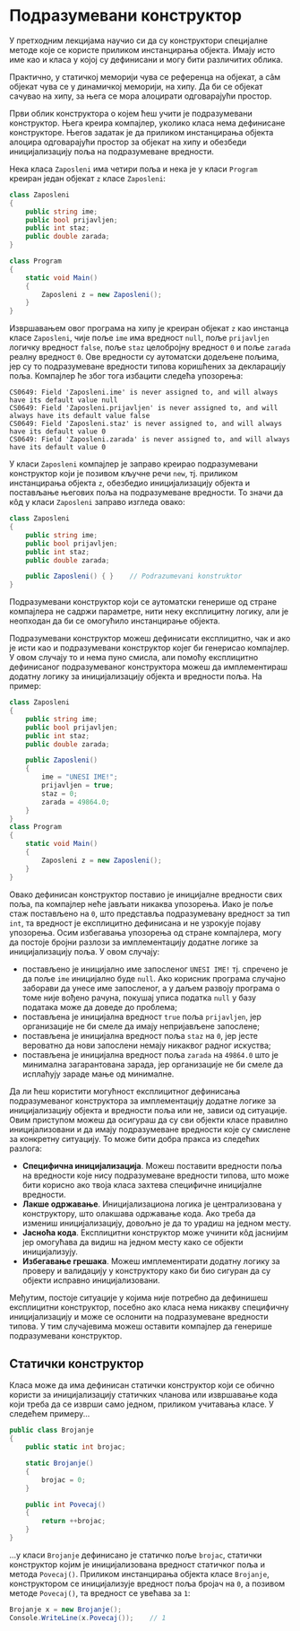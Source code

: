 # Подразумевани конструктор

У претходним лекцијама научио си да су конструктори специјалне методе које се
користе приликом инстанцирања објекта. Имају исто име као и класа у којој су
дефинисани и могу бити различитих облика.

Практично, у статичкој меморији чува се референца на објекат, а сâм објекат
чува се у динамичкој меморији, на хипу. Да би се објекат сачувао на хипу, за
њега се мора алоцирати одговарајући простор.

Први облик конструктора о којем ћеш учити је подразумевани конструктор. Њега
креира компајлер, уколико класа нема дефинисане конструкторе. Његов задатак је
да приликом инстанцирања објекта алоцира одговарајући простор за објекат на
хипу и обезбеди иницијализацију поља на подразумеване вредности.

Нека класа `Zaposleni` има четири поља и нека је у класи `Program` креиран
један објекат `z` класе `Zaposleni`:

```cs
class Zaposleni
{
    public string ime;
    public bool prijavljen;
    public int staz;
    public double zarada;
}

class Program
{
    static void Main()
    {
        Zaposleni z = new Zaposleni();
    }
}
```

Извршавањем овог програма на хипу је креиран објекат `z` као инстанца класе
`Zaposleni`, чије поље `ime` има вредност `null`, поље `prijavljen` логичку
вредност `false`, поље `staz` целобројну вредност `0` и поље `zarada` реалну
вредност `0`. Ове вредности су аутоматски додељене пољима, јер су то
подразумеване вредности типова коришћених за декларацију поља. Компајлер ће
због тога избацити следећа упозорења:

```text
CS0649: Field 'Zaposleni.ime' is never assigned to, and will always have its default value null
CS0649: Field 'Zaposleni.prijavljen' is never assigned to, and will always have its default value false
CS0649: Field 'Zaposleni.staz' is never assigned to, and will always have its default value 0
CS0649: Field 'Zaposleni.zarada' is never assigned to, and will always have its default value 0
```

У класи `Zaposleni` компајлер је заправо креирао подразумевани конструктор који
је позивом кључне речи `new`, тј. приликом инстанцирања објекта `z`, обезбедио
иницијализацију објекта и постављање његових поља на подразумеване вредности.
То значи да кôд у класи `Zaposleni` заправо изгледа овако:

```cs
class Zaposleni
{
    public string ime;
    public bool prijavljen;
    public int staz;
    public double zarada;

    public Zaposleni() { }    // Podrazumevani konstruktor
}
```

Подразумевани конструктор који се аутоматски генерише од стране компајлера
не садржи параметре, нити неку експлицитну логику, али је неопходан да би се
омогућило инстанцирање објекта.

Подразумевани конструктор можеш дефинисати експлицитно, чак и ако је исти као и
подразумевани конструктор којег би генерисао компајлер. У овом случају то и
нема пуно смисла, али помоћу експлицитно дефинисаног подразумеваног
конструктора можеш да имплементираш додатну логику за иницијализацију објекта и
вредности поља. На пример:

```cs
class Zaposleni
{
    public string ime;
    public bool prijavljen;
    public int staz;
    public double zarada;

    public Zaposleni()
    {
        ime = "UNESI IME!";
        prijavljen = true;
        staz = 0;
        zarada = 49864.0;
    }
}
class Program
{
    static void Main()
    {
        Zaposleni z = new Zaposleni();
    }
}
```

Овако дефинисан конструктор поставио је иницијалне вредности свих поља, па
компајлер неће јављати никаква упозорења. Иако је поље стаж постављено на `0`,
што представља подразумевану вредност за тип `int`, та вредност је експлицитно
дефинисана и не узрокује појаву упозорења. Осим избегавања упозорења од стране
компајлера, могу да постоје бројни разлози за имплементацију додатне логике за
иницијализацију поља. У овом случају:

* постављено је иницијално име запосленог `UNESI IME!` тј. спречено је да поље
`ime` иницијално буде `null`. Ако корисник програма случајно заборави да унесе
име запосленог, а у даљем развоју програма о томе није вођено рачуна, покушај
уписа податка `null` у базу података може да доведе до проблема;
* постављена је иницијална вредност `true` поља `prijavljen`, јер организације
не би смеле да имају непријављене запослене;
* постављена је иницијална вредност поља `staz` на `0`, јер јесте вероватно да
нови запослени немају никаквог радног искуства;
* постављена је иницијална вредност поља `zarada` на `49864.0` што је минимална
загарантована зарада, јер организације не би смеле да исплаћују зараде мање од
минималне.

Да ли ћеш користити могућност експлицитног дефинисања подразумеваног
конструктора за имплементацију додатне логике за иницијализацију објекта и
вредности поља или не, зависи од ситуације. Овим приступом можеш да осигураш да
су сви објекти класе правилно иницијализовани и да имају подразумеване
вредности које су смислене за конкретну ситуацију. То може бити добра пракса из
следећих разлога:

* **Специфична иницијализација**. Можеш поставити вредности поља на вредности
које нису подразумеване вредности типова, што може бити корисно ако твоја класа
захтева специфичне иницијалне вредности.
* **Лакше одржавање**. Иницијализациона логика је централизована у
конструктору, што олакшава одржавање кода. Ако треба да измениш
иницијализацију, довољно је да то урадиш на једном месту.
* **Јасноћа кода**. Експлицитни конструктор може учинити кôд јаснијим јер
омогућава да видиш на једном месту како се објекти иницијализују.
* **Избегавање грешака**. Можеш имплементирати додатну логику за проверу и
валидацију у конструктору како би био сигуран да су објекти исправно
иницијализовани.

Међутим, постоје ситуације у којима није потребно да дефинишеш експлицитни
конструктор, посебно ако класа нема никакву специфичну иницијализацију и може
се ослонити на подразумеване вредности типова. У тим случајевима можеш оставити
компајлер да генерише подразумевани конструктор.

## Статички конструктор

Класа може да има дефинисан статички конструктор који се обично користи за
иницијализацију статичких чланова или извршавање кода који треба да се
изврши само једном, приликом учитавања класе. У следећем примеру...

```cs
public class Brojanje
{
    public static int brojac;

    static Brojanje()
    {
        brojac = 0;
    }

    public int Povecaj()
    {
        return ++brojac;
    }
}
```

...у класи `Brojanje` дефинисано је статичко поље `brojac`, статички
конструктор којим је иницијализована вредност статичког поља и метода
`Povecaj()`. Приликом инстанцирања објекта класе `Brojanje`,
конструктором се иницијализује вредност поља бројач на `0`, а позивом методе
`Povecaj()`, та вредност се увећава за `1`:

```cs
Brojanje x = new Brojanje();
Console.WriteLine(x.Povecaj());    // 1
```
